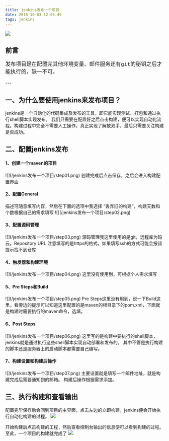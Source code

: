 ```yaml
---
title: jenkins发布一个项目
date: 2018-10-03 12:05:49
tags: jenkins
---
```


![](/jenkins发布一个项目/head.png)

<!--more-->

## 前言
  ><font face="楷体" size = 4>
    发布项目是在配置完其他环境变量、邮件服务还有git的秘钥之后才能执行的，缺一不可。
  </font>
---

## 一、为什么要使用jenkins来发布项目？
   jenkins是一个自动化的代码集成及发布的工具，即它能实现测试、打包和通过执行shell脚本实现发布。
   我们只需要在配置好之后点击构建，便可以实现自动化流程。构建过程中完全不需要人工操作，真正实现了解放双手，最后只需要关注构建是否成功。

## 二、配置jenkins发布

   <h4>1、创建一个maven的项目</h4>
   ![](/jenkins发布一个项目/step01.png)
   创建完成后点击保存，之后会进入构建配置界面

   <h4>2、配置General</h4>
   描述可随意填写内容，然后在下面的选项中我选择 “丢弃旧的构建”，构建天数和个数根据自己的需求填写
   ![](/jenkins发布一个项目/step02.png)

   <h4>3、配置源码管理</h4>
   ![](/jenkins发布一个项目/step03.png)
   源码管理我这里使用的是git，远程库为码云。Repository URL 注意填写的是https的格式，如果填写ssh的方式可能会报错提示找不到仓库

   <h4>4、触发器和构建环境</h4>
   ![](/jenkins发布一个项目/step04.png)
   这里没有使用到，可根据个人需求填写

   <h4>5、Pre Steps和Build</h4>
   ![](/jenkins发布一个项目/step05.png)
   Pre Steps这里没有用到，说一下Build这里。看旁边的提示可以知道这里配置的是maven的根目录下的pom.xml，下面就是构建时需要执行的maven命令，选填。

   <h4>6、Post Steps</h4>
   ![](/jenkins发布一个项目/step06.png)
   这里写的是构建中要执行的shell脚本，jenkins就是通过执行这些shell脚本实现自动部署和发布的。
   其中不管是执行构建的脚本还是服务器上的启动脚本都需要自己编写。

   <h4>7、构建设置和构建后操作</h4>
   ![](/jenkins发布一个项目/step07.png)
   主要设置就是填写一个邮件地址，就是构建完成后需要通知到的邮箱。
   构建后操作根据需求添加。

## 三、执行构建和查看输出

   配置完毕保存后会回到项目的主界面，点击左边的立即构建，jenkins便会开始执行自动化构建的过程。
   ![](/jenkins发布一个项目/step08.png)

   开始构建后点击构建的工程，然后查看控制台输出的信息便可以看到构建的过程。至此，一个项目的构建就完成了
   ![](/jenkins发布一个项目/step09.png)

   